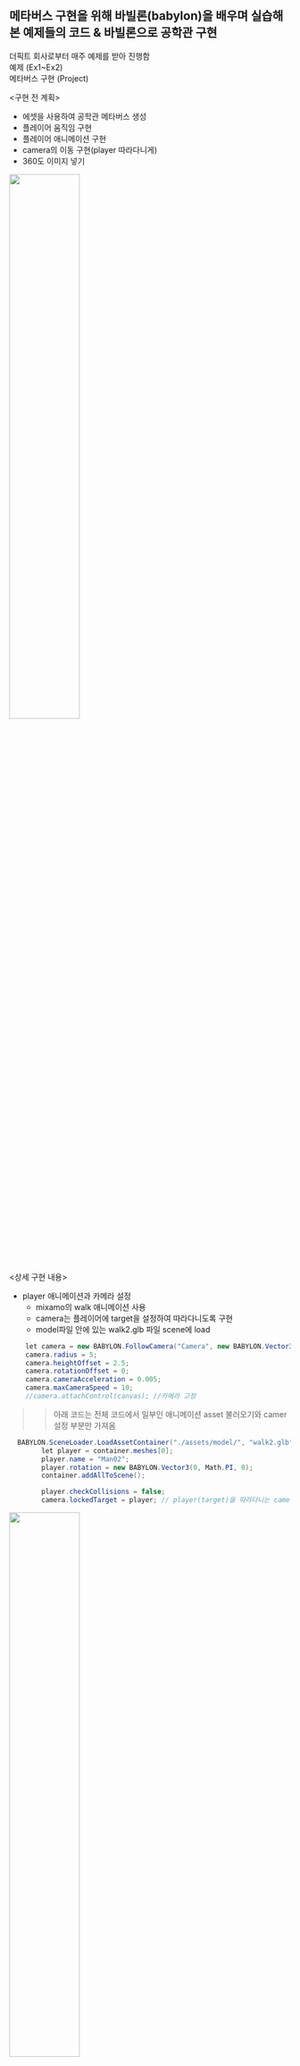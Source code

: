 ## 메타버스 구현을 위해 바빌론(babylon)을 배우며 실습해 본 예제들의 코드 & 바빌론으로 공학관 구현
더픽트 회사로부터 매주 예제를 받아 진행함   
예제 (Ex1~Ex2)   
메타버스 구현 (Project)   

<구현 전 계획>
* 에셋을 사용하여 공학관 메타버스 생성
* 플레이어 움직임 구현
* 플레이어 애니메이션 구현
* camera의 이동 구현(player 따라다니게)
* 360도 이미지 넣기

<img src="https://user-images.githubusercontent.com/92451281/170303462-7c5f5bf6-e90b-4668-a727-cc96ce34562b.png" width="50%" height="50%">

<상세 구현 내용>
* player 애니메이션과 카메라 설정
  - mixamo의 walk 애니메이션 사용
  - camera는 플레이어에 target을 설정하여 따라다니도록 구현
  - model파일 안에 있는 walk2.glb 파일 scene에 load
```csharp
    let camera = new BABYLON.FollowCamera("Camera", new BABYLON.Vector3(0, 1, 1), scene); 
    camera.radius = 5;
    camera.heightOffset = 2.5;
    camera.rotationOffset = 0;
    camera.cameraAcceleration = 0.005;
    camera.maxCameraSpeed = 10;
    //camera.attachControl(canvas); //카메라 고정
```
>>아래 코드는 전체 코드에서 일부인 애니메이션 asset 불러오기와 camer 설정 부분만 가져옴
```csharp
  BABYLON.SceneLoader.LoadAssetContainer("./assets/model/", "walk2.glb", scene, function(container){
        let player = container.meshes[0];    
        player.name = "Man02";
        player.rotation = new BABYLON.Vector3(0, Math.PI, 0);
        container.addAllToScene();

        player.checkCollisions = false;
        camera.lockedTarget = player; // player(target)을 따라다니는 camera
```

<img src="https://user-images.githubusercontent.com/92451281/170299054-1f47a0c2-5e3d-475f-a2ae-29190e5a1c88.png" width="50%" height="50%">

* 플레이어 이동
  - w와 s로 각각 전진, 후진 구현
  - a는 왼쪽 방향으로 rotation.y, d는 오른쪽 방향으로 rotation.y 값 변경
```csharp
scene.registerBeforeRender(
            function(){
                if(!scene.isReady()){return;}
                if(isW || isS){
                    var playerSpeed = 0.1;
                    var gravity = 0;
                    var x = playerSpeed*parseFloat((String)(Math.sin(player.rotation.y))); //rotation.y 값 변경
                    var z = playerSpeed*parseFloat((String)(Math.cos(player.rotation.y))); //rotation.y 값 변경
                    if(isW == true){
                        var forwards = new BABYLON.Vector3(-x, 0, -z); //전진
                        player.moveWithCollisions(forwards);
                    }
                    if(isS == true){
                        var backwords = new BABYLON.Vector3(x, 0, z); //후진
                        player.moveWithCollisions(backwords);
                    }
                }
                if(isA == true){
                    player.addRotation(0, -0.05, 0);
                }
                if(isD == true){
                    player.addRotation(0, 0.05, 0);
                }
            }
        )
```
* 공학관 주변 표현 
  - 공학관 건물은 blender를 사용하여 제작
  - turboSquid의 tree 에셋 사용
  - 하나씩 배치가 아닌 복제하여 여러 개 배치
```csharp
    BABYLON.SceneLoader.LoadAssetContainer("./assets/model/", "tree.glb", scene, function(container){
       let tree = container.meshes[0];
       tree.name = "tree";
       tree.rotation = new BABYLON.Vector3(0, Math.PI*2, 0)
       tree.scaling = new BABYLON.Vector3(0.3, 0.3, 0.3)
       tree.position = new BABYLON.Vector3(2, 0, 1)
       tree.checkCollisions = false;
       container.addAllToScene();
       //복제..
       for(var i = 0 ; i < 3 ; i++){
            let entries = container.instantiateModelsToScene();
            let playerMesh;
            for(playerMesh of entries.rootNodes);
            playerMesh.position.x += (i*2);
        }
    })
```
<img src="https://user-images.githubusercontent.com/52689917/170311815-6fa48c86-defe-46d2-9e92-f2a1bdcf0fb3.PNG" width="50%" height="50%">

* 공학관 주요 장소 이동
  - 버튼 클릭시 다음 장소로 이동
  - 360도 이미지를 메타버스 안에서 구현
```csharp
//new scene2--------------
    var scene2 = new BABYLON.Scene(engine); // 새롭게 만들 scene의 이름을 바꿔서 새로운 scene 생성
    var camera2 = new BABYLON.ArcRotateCamera("Camera2", -Math.PI / 2,  Math.PI / 2, 5, BABYLON.Vector3.Zero(), scene2);
    camera2.attachControl(canvas, true);
    camera2.inputs.attached.mousewheel.detachControl();
    var dome = new BABYLON.PhotoDome(
        "testdome",
        "./assets/textures/pic1.jpg", // 불러올 360 이미지
        {
            resolution: 32,
            size: 1000
        },
        scene2
    );.
    .
    .
    . 
    //-------------------
```
>> clicks 값으로 씬 이동 결정. box를 누르면 clicks값이 바뀐다
```csharp
    var clicks = 0;
    var box = BABYLON.Mesh.CreateBox("box", 2, scene); // 사진에 있는 흰색 긴 박스
    box.position = new BABYLON.Vector3(2, 1, 10);
    box.scaling = new BABYLON.Vector3(0.25, 1, 0.25);
    box.actionManager = new BABYLON.ActionManager(scene);
    box.actionManager.registerAction(new BABYLON.ExecuteCodeAction(BABYLON.ActionManager.OnPickUpTrigger, function(){
        //alert('box clicked')
        clicks = 1;
    })) 
```
<img src="https://user-images.githubusercontent.com/52689917/170317758-21ff1769-9231-4869-85f7-b23c515af785.png" width="50%" height="50%">

>> 바뀐 clicks 값으로 위의 만들었던 해당 scene으로 이동
```csharp
    setTimeout(function(){
        engine.stopRenderLoop();

        engine.runRenderLoop(function(){
            switch(clicks){
                case 0:
                    scene.render();
                break
                case 1:
                    scene2.render();
                break
                case 2:
                    scene3.render();
                break
            }
        });
    }, 500);
```
<img src="https://user-images.githubusercontent.com/92451281/170299170-c441c082-a894-45cc-91c7-fabd89dfac8b.png" width="50%" height="50%"><img src="https://user-images.githubusercontent.com/92451281/170299176-fe49bca3-3a83-4ac7-8b5d-e59d5650607b.png" width="50%" height="50%">

>> 위 사진에 있는 검은색 box를 누르면 처음 화면으로 돌아감
```csharp
    var rbox = BABYLON.Mesh.CreateBox("rbox", 1, scene2);
    rbox.position = new BABYLON.Vector3(2, 1, 10);
    rbox.scaling = new BABYLON.Vector3(1, 1, 0.25);
    rbox.actionManager = new BABYLON.ActionManager(scene2);
    rbox.actionManager.registerAction(new BABYLON.ExecuteCodeAction(BABYLON.ActionManager.OnPickUpTrigger, function(){
        //alert('box clicked')
        clicks = 0;
    }))
```


* 사용한 에셋
  - https://www.mixamo.com/#/?page=1&query=walk
  - https://www.turbosquid.com/3d-models/tree-pixel-low-poly-3d-model-1764347
